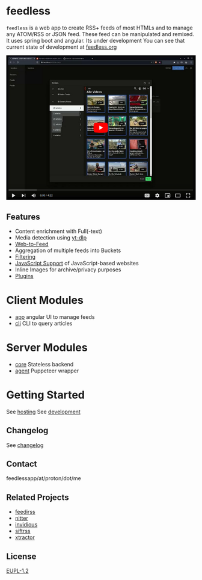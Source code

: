 # feedless

`feedless` is a web app to create RSS+ feeds of most HTMLs and to manage any ATOM/RSS or JSON feed. These feed can be manipulated and remixed. 
It uses spring boot and angular. Its under development You can see that current state of development at [feedless.org](https://feedless.org)


[![Watch the video](docs/screenshot.png)](https://www.youtube.com/watch?v=PolMYwBVmzc)

## Features
- Content enrichment with Full(-text)
- Media detection using [yt-dlp](https://github.com/yt-dlp)
- [Web-to-Feed](docs/web-to-Feed.md)
- Aggregation of multiple feeds into Buckets
- [Filtering](docs/filters.md)
- [JavaScript Support](./packages/agent/README.md) of JavaScript-based websites
- Inline Images for archive/privacy purposes
- [Plugins](docs/plugins.md)

# Client Modules
- [app](./packages/app-web/README.md) angular UI to manage feeds
- [cli](./packages/app-cli/README.md) CLI to query articles

# Server Modules
- [core](./packages/server-core/README.md) Stateless backend
- [agent](./packages/agent/README.md) Puppeteer wrapper

# Getting Started
See [hosting](./docs/hosting.md)
See [development](./docs/development.md)

## Changelog
See [changelog](changelog.md)

## Contact
feedlessapp/at/proton/dot/me

## Related Projects
- [feedirss](https://www.feedirss.com/)
- [nitter](https://github.com/zedeus/nitter)
- [invidious](https://github.com/iv-org/invidious)
- [siftrss](https://siftrss.com/)
- [xtractor](https://github.com/mohaps/xtractor)

## License
[EUPL-1.2](https://opensource.org/licenses/EUPL-1.2)
